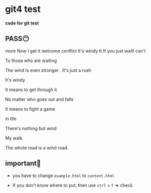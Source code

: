 # git4 test

**code for git test**

**PASS😶**
---
more
Now I get it
welcome conflict
It's windy
tt
If you just waitI can't

To those who are waiting

The wind is even stronger
.
It's just a rush

It's windy

It means to get through it

No matter who goes out and falls

It means to fight a game

in life

There's nothing but wind

My walk

The whole road is a wind road.


**important🧐**
---
- you have to change `example.html` to  `content.html`

- If you don't know where to put, then use `ctrl` + `f` => check

